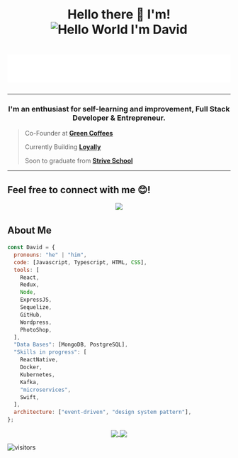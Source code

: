 <h1 align="center"> Hello there 👋 I'm! <img src="https://media.giphy.com/media/qcSlTCrrrFbNxi3GEX/source.gif" alt="Hello World I'm David" width="30"/> </h1>
<h1 align="center">
  <img src="https://raw.githubusercontent.com/Kravid-Z/Kravid-Z/master/David.svg" alt="David Zapata" />
</h1>

---

<div align= "center">
<h3>I'm an enthusiast for self-learning and improvement, Full Stack Developer & Entrepreneur.</h3>
</div>

> Co-Founder at <a href="https://www.greencoffees.es">**Green Coffees**</a>
>
> Currently Building <a href="https://loyally-app-demo.vercel.app">**Loyally**</a>
> 
> Soon to graduate from <a href="https://strive.school/en">**Strive School**</a> 
---
<h2>Feel free to connect with me 😊!</h2>
<div align="center">
  <a href="https://www.linkedin.com/in/christiandavidzapata">
    <img src="https://img.shields.io/badge/linkedin-%230077B5.svg?&style=for-the-badge&logo=linkedin&logoColor=white" />
  </a>
</div>

<h2>About Me</h2>

```javascript
const David = {
  pronouns: "he" | "him",
  code: [Javascript, Typescript, HTML, CSS],
  tools: [
    React,
    Redux,
    Node,
    ExpressJS,
    Sequelize,
    GitHub,
    Wordpress,
    PhotoShop,
  ],
  "Data Bases": [MongoDB, PostgreSQL],
  "Skills in progress": [
    ReactNative,
    Docker,
    Kubernetes,
    Kafka,
    "microservices",
    Swift,
  ],
  architecture: ["event-driven", "design system pattern"],
};
```
<div align="center">
<a href="https://github.com/Kravid-Z/github-readme-stats">
  <img align="center" src="https://github-readme-stats.vercel.app/api/top-langs/?username=Kravid-Z&layout=compact" />
  <img align="center" src="https://github-readme-stats.vercel.app/api?username=Kravid-Z&count_private=true&show_icons=true&theme=gruvbox" />
</a>
</div>

![visitors](https://visitor-badge.glitch.me/badge?page_id=Kravid-Z.Kravid-Z)
<!--
**Kravid-Z/Kravid-Z** is a ✨ _special_ ✨ repository because its `README.md` (this file) appears on your GitHub profile.

Here are some ideas to get you started:

- 🔭 I’m currently working on ...
- 🌱 I’m currently learning ...
- 👯 I’m looking to collaborate on ...
- 🤔 I’m looking for help with ...
- 💬 Ask me about ...
- 📫 How to reach me: ...
- 😄 Pronouns: ...
- ⚡ Fun fact: ...
-->
